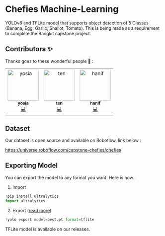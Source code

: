 # Chefies Machine-Learning

YOLOv8 and TFLite model that supports object detection of 5 Classes (Banana, Egg, Garlic, Shallot, Tomato). This is being made as a requirement to complete the Bangkit capstone project.
## Contributors ✨

Thanks goes to these wonderful people 👀 :

<table>
  <tbody>
    <tr>
      <td align="center"><a href="https://github.com/Shizu-ka"><img src="https://avatars.githubusercontent.com/u/58659139?v=4?s=100" width="100px;" alt="yosia"/><br /><sub><b>yosia</b></sub></a><br /><a href="https://github.com/Chefies/Machine-Learning" title="Code">💻</a></td>
      <td align="center"><a href="https://github.com/sfbernado"><img src="https://avatars.githubusercontent.com/u/93238724?v=4?s=100" width="100px;" alt="ten"/><br /><sub><b>ten</b></sub></a><br /><a href="https://github.com/Chefies/Machine-Learning" title="Code">💻</a></td>
      <td align="center"><a href="https://github.com/IkhlasulHanif"><img src="https://avatars.githubusercontent.com/u/88123202?v=4?s=100" width="100px;" alt="hanif"/><br /><sub><b>hanif</b></sub></a><br /><a href="https://github.com/Chefies/Machine-Learning" title="Code">💻</a></td>
    </tr>
    <tr>
  </tbody>
</table>

## Dataset
Our dataset is open source and available on Roboflow, link below : 

https://universe.roboflow.com/capstone-chefies/chefies

## Exporting Model
You can export the model to any format you want. Here is how :
1. Import
```python
!pip install ultralytics
import ultralytics
```
2. Export ([read more](https://docs.ultralytics.com/modes/export/#export-formats))
```python
!yolo export model=best.pt format=tflite
```
TFLite model is available on our releases.
